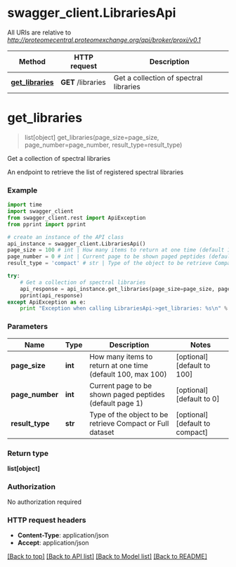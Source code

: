 # swagger_client.LibrariesApi

All URIs are relative to *http://proteomecentral.proteomexchange.org/api/broker/proxi/v0.1*

Method | HTTP request | Description
------------- | ------------- | -------------
[**get_libraries**](LibrariesApi.md#get_libraries) | **GET** /libraries | Get a collection of spectral libraries


# **get_libraries**
> list[object] get_libraries(page_size=page_size, page_number=page_number, result_type=result_type)

Get a collection of spectral libraries

An endpoint to retrieve the list of registered spectral libraries

### Example 
```python
import time
import swagger_client
from swagger_client.rest import ApiException
from pprint import pprint

# create an instance of the API class
api_instance = swagger_client.LibrariesApi()
page_size = 100 # int | How many items to return at one time (default 100, max 100) (optional) (default to 100)
page_number = 0 # int | Current page to be shown paged peptides (default page 1) (optional) (default to 0)
result_type = 'compact' # str | Type of the object to be retrieve Compact or Full dataset (optional) (default to compact)

try: 
    # Get a collection of spectral libraries
    api_response = api_instance.get_libraries(page_size=page_size, page_number=page_number, result_type=result_type)
    pprint(api_response)
except ApiException as e:
    print "Exception when calling LibrariesApi->get_libraries: %s\n" % e
```

### Parameters

Name | Type | Description  | Notes
------------- | ------------- | ------------- | -------------
 **page_size** | **int**| How many items to return at one time (default 100, max 100) | [optional] [default to 100]
 **page_number** | **int**| Current page to be shown paged peptides (default page 1) | [optional] [default to 0]
 **result_type** | **str**| Type of the object to be retrieve Compact or Full dataset | [optional] [default to compact]

### Return type

**list[object]**

### Authorization

No authorization required

### HTTP request headers

 - **Content-Type**: application/json
 - **Accept**: application/json

[[Back to top]](#) [[Back to API list]](../README.md#documentation-for-api-endpoints) [[Back to Model list]](../README.md#documentation-for-models) [[Back to README]](../README.md)

